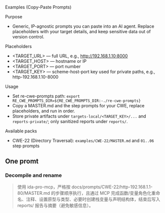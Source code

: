 Examples (Copy-Paste Prompts)

Purpose
- Generic, IP-agnostic prompts you can paste into an AI agent. Replace placeholders with your target details, and keep sensitive data out of version control.

Placeholders
- <TARGET_URL> — full URL, e.g., http://192.168.1.10:8000
- <TARGET_HOST> — hostname or IP
- <TARGET_PORT> — port number
- <TARGET_KEY> — scheme-host-port key used for private paths, e.g., http-192.168.1.10-8000

Usage
- Set re-cwe-prompts path: `export RE_CWE_PROMPTS_DIR=${RE_CWE_PROMPTS_DIR:-./re-cwe-prompts}`
- Copy a MASTER.md and the step prompts for your CWE, replace placeholders, and run in order.
- Store private artifacts under `targets-local/<TARGET_KEY>/...` and `reports-private/`; only sanitized reports under `reports/`.

Available packs
- CWE-22 (Directory Traversal): `examples/CWE-22/MASTER.md` and `01..06` step prompts

## One promt

### Decompile and rename

> 使用 ida-pro-mcp，严格按 docs/prompts/CWE-22/http-192.168.1.1-80/MASTER.md 的步骤顺序执行，且通过 MCP 完成函数/变量角色化重命名、注释、设置原型与类型、必要时创建栈变量与声明结构体，结束后写入 reports/ 报告与摘要（避免敏感信息）。


